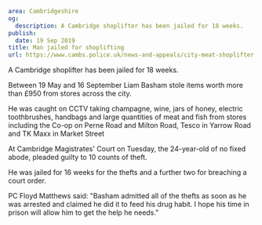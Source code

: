 ```yaml
area: Cambridgeshire
og:
  description: A Cambridge shoplifter has been jailed for 18 weeks.
publish:
  date: 19 Sep 2019
title: Man jailed for shoplifting
url: https://www.cambs.police.uk/news-and-appeals/city-meat-shoplifter
```

A Cambridge shoplifter has been jailed for 18 weeks.

Between 19 May and 16 September Liam Basham stole items worth more than £950 from stores across the city.

He was caught on CCTV taking champagne, wine, jars of honey, electric toothbrushes, handbags and large quantities of meat and fish from stores including the Co-op on Perne Road and Milton Road, Tesco in Yarrow Road and TK Maxx in Market Street

At Cambridge Magistrates' Court on Tuesday, the 24-year-old of no fixed abode, pleaded guilty to 10 counts of theft.

He was jailed for 16 weeks for the thefts and a further two for breaching a court order.

PC Floyd Matthews said: "Basham admitted all of the thefts as soon as he was arrested and claimed he did it to feed his drug habit. I hope his time in prison will allow him to get the help he needs."
